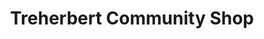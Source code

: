 ---
title: "Treherbert Community Shop"
url: /treherbert/treherbert-community-shop/
shop: charity
---